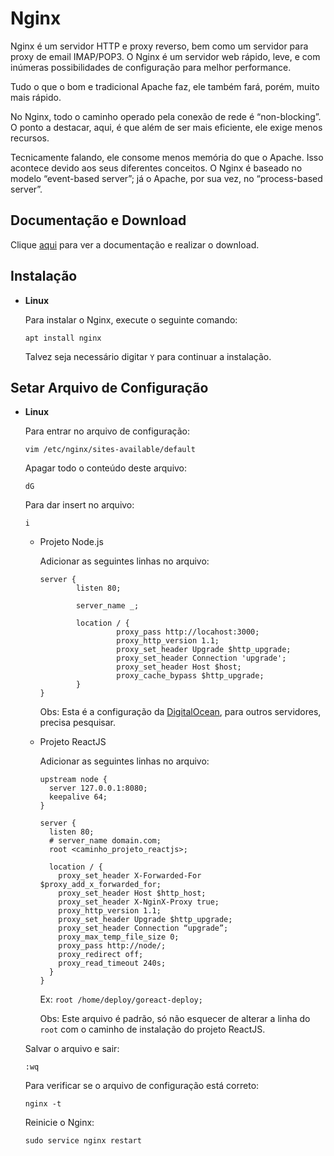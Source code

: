 # Nginx

Nginx é um servidor HTTP e proxy reverso, bem como um servidor para proxy de email IMAP/POP3. O Nginx é um servidor web rápido, leve, e com inúmeras possibilidades de configuração para melhor performance.

Tudo o que o bom e tradicional Apache faz, ele também fará, porém, muito mais rápido.

No Nginx, todo o caminho operado pela conexão de rede é “non-blocking”. O ponto a destacar, aqui, é que além de ser mais eficiente, ele exige menos recursos.

Tecnicamente falando, ele consome menos memória do que o Apache. Isso acontece devido aos seus diferentes conceitos. O Nginx é baseado no modelo “event-based server”; já o Apache, por sua vez, no “process-based server”.

## Documentação e Download

Clique [aqui](http://nginx.org) para ver a documentação e realizar o download.

## Instalação

- **Linux**

  Para instalar o Nginx, execute o seguinte comando:

  ```
  apt install nginx
  ```

  Talvez seja necessário digitar `Y` para continuar a instalação.

## Setar Arquivo de Configuração

- **Linux**

  Para entrar no arquivo de configuração:

  ```
  vim /etc/nginx/sites-available/default
  ```

  Apagar todo o conteúdo deste arquivo:

  ```
  dG
  ```

  Para dar insert no arquivo:

  ```
  i
  ```

  - Projeto Node.js

    Adicionar as seguintes linhas no arquivo:

    ```
    server {
	        listen 80;

	        server_name _;

	        location / {
	                 proxy_pass http://locahost:3000;
	                 proxy_http_version 1.1;
	                 proxy_set_header Upgrade $http_upgrade;
	                 proxy_set_header Connection 'upgrade';
	                 proxy_set_header Host $host;
	                 proxy_cache_bypass $http_upgrade;
	        }
    }
    ```

    Obs: Esta é a configuração da [DigitalOcean](../server/digitalocean.md), para outros servidores, precisa pesquisar.

  - Projeto ReactJS

    Adicionar as seguintes linhas no arquivo:

    ```
    upstream node {
      server 127.0.0.1:8080;
      keepalive 64;
    }

    server {
      listen 80;
      # server_name domain.com;
      root <caminho_projeto_reactjs>;

      location / {
        proxy_set_header X-Forwarded-For $proxy_add_x_forwarded_for;
        proxy_set_header Host $http_host;
        proxy_set_header X-NginX-Proxy true;
        proxy_http_version 1.1;
        proxy_set_header Upgrade $http_upgrade;
        proxy_set_header Connection “upgrade”;
        proxy_max_temp_file_size 0;
        proxy_pass http://node/;
        proxy_redirect off;
        proxy_read_timeout 240s;
      }
    }
    ``` 

    Ex: `root /home/deploy/goreact-deploy;`

    Obs: Este arquivo é padrão, só não esquecer de alterar a linha do `root` com o caminho de instalação do projeto ReactJS.

  Salvar o arquivo e sair:

  ```
  :wq
  ```

  Para verificar se o arquivo de configuração está correto:

  ```
  nginx -t
  ```

  Reinicie o Nginx:

  ```
  sudo service nginx restart
  ```
